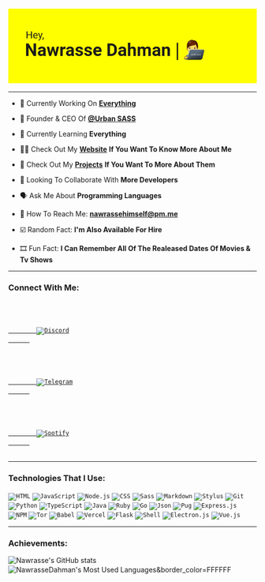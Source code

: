 ![Header](/header.png)

<hr>

- 🤖 Currently Working On [**Everything**](https://github.com/NawrasseDahman)

- 👑 Founder & CEO Of [**@Urban SASS**](https://github.com/UrbanSASS)

- 🧠 Currently Learning **Everything**

- 👨‍💻 Check Out My [**Website**](https://nawrassedahman.vercel.app/) **If You Want To Know More About Me**

- 🌟 Check Out My [**Projects**](https://nawrassedahman.github.io/Repository) **If You Want To More About Them**

- 🤩 Looking To Collaborate With **More Developers**

- 🗣️ Ask Me About **Programming Languages**

- 📧 How To Reach Me: **nawrassehimself@pm.me**

- ☑️ Random Fact: **I'm Also Available For Hire**

- 🎞️ Fun Fact: **I Can Remember All Of The Realeased Dates Of Movies & Tv Shows**

<p align="center">
  
<hr>

<h3 align="left">Connect With Me:</h3>
<code>
    <td align="center">
      <a href="https://discord.com/users/878309088126197860">
        <img src="https://img.shields.io/badge/Discord-7289DA?style=for-the-badge&logo=discord&logoColor=white" alt="Discord" />
      </a>
    </td>
</code>

<code>
    <td align="center">
      <a href="https://t.me/NawrasseDahman">
        <img src="https://img.shields.io/badge/Telegram-2CA5E0?style=for-the-badge&logo=telegram&logoColor=white" alt="Telegram" />
      </a>
    </td>
</code>

<code>
    <td align="center">
      <a href="https://open.spotify.com/user/72clwpvmzjpne0gpnfs9tldd9?si=gRZFoZ6NRYOrVlUKIiPQXQ&utm_source=copy-link&dl_branch=1">
        <img src="https://img.shields.io/badge/Spotify-1ED760?&style=for-the-badge&logo=spotify&logoColor=white" alt="Spotify" />
      </a>
    </td>
</code>

<hr>

### Technologies That I Use:

<code>![HTML](https://img.shields.io/badge/HTML5-E34F26?style=for-the-badge&logo=html5&logoColor=white)</code>
<code>![JavaScript](https://img.shields.io/badge/JavaScript-F7DF1E?style=for-the-badge&logo=javascript&logoColor=black)</code>
<code>![Node.js](https://img.shields.io/badge/Node.js-43853D?style=for-the-badge&logo=node.js&logoColor=white)</code>
<code>![CSS](https://img.shields.io/badge/CSS3-1572B6?style=for-the-badge&logo=css3&logoColor=white)</code>
<code>![Sass](https://img.shields.io/badge/Sass-CC6699?style=for-the-badge&logo=sass&logoColor=white)</code>
<code>![Markdown](https://img.shields.io/badge/Markdown-000000?style=for-the-badge&logo=markdown&logoColor=white)</code>
<code>![Stylus](https://img.shields.io/badge/stylus-%23ff6347.svg?style=for-the-badge&logo=stylus&logoColor=white)</code>
<code>![Git](https://img.shields.io/badge/Git-F05032?style=for-the-badge&logo=git&logoColor=white)</code>
<code>![Python](https://img.shields.io/badge/Python-FFD43B?style=for-the-badge&logo=python&logoColor=darkgreen)</code>
<code>![TypeScript](https://img.shields.io/badge/TypeScript-007ACC?style=for-the-badge&logo=typescript&logoColor=white)</code>
<code>![Java](https://img.shields.io/badge/Java-ED8B00?style=for-the-badge&logo=java&logoColor=white)</code>
<code>![Ruby](https://img.shields.io/badge/Ruby-CC342D?style=for-the-badge&logo=ruby&logoColor=white)</code>
<code>![Go](https://img.shields.io/badge/Go-00ADD8?style=for-the-badge&logo=go&logoColor=white)</code>
<code>![Json](https://img.shields.io/badge/json-5E5C5C?style=for-the-badge&logo=json&logoColor=white)</code>
<code>![Pug](https://img.shields.io/badge/Pug-E3C29B?style=for-the-badge&logo=pug&logoColor=black)</code>
<code>![Express.js](https://img.shields.io/badge/express.js-%23404d59.svg?style=for-the-badge&logo=express&logoColor=%2361DAFB)</code>
<code>![NPM](https://img.shields.io/badge/NPM-%23000000.svg?style=for-the-badge&logo=npm&logoColor=white)</code>
<code>![Tor](https://img.shields.io/badge/tor-%237E4798.svg?style=for-the-badge&logo=tor-project&logoColor=white)</code>
<code>![Babel](https://img.shields.io/badge/Babel-F9DC3e?style=for-the-badge&logo=babel&logoColor=black)</code>
<code>![Vercel](https://img.shields.io/badge/vercel-%23000000.svg?style=for-the-badge&logo=vercel&logoColor=white)</code>
<code>![Flask](https://img.shields.io/badge/flask-%23000.svg?style=for-the-badge&logo=flask&logoColor=white)</code>
<code>![Shell](https://img.shields.io/badge/Shell_Script-121011?style=for-the-badge&logo=gnu-bash&logoColor=white)</code>
<code>![Electron.js](https://img.shields.io/badge/Electron-2B2E3A?style=for-the-badge&logo=electron&logoColor=9FEAF9)</code>
<code>![Vue.js](https://img.shields.io/badge/vuejs-%2335495e.svg?style=for-the-badge&logo=vuedotjs&logoColor=%234FC08D)</code>

<hr>

### Achievements:
![Nawrasse's GitHub stats](https://github-readme-stats.vercel.app/api?username=NawrasseDahman&count_private=true&theme=dracula&show_icons=true&include_all_commits=true)
<img align="center" src="https://github-readme-stats-nawrassedahman.vercel.app/api/top-langs/?username=NawrasseDahman&layout=compact&theme=dracula&langs_count=10" alt="NawrasseDahman's Most Used Languages&border_color=FFFFFF" width="496" />

